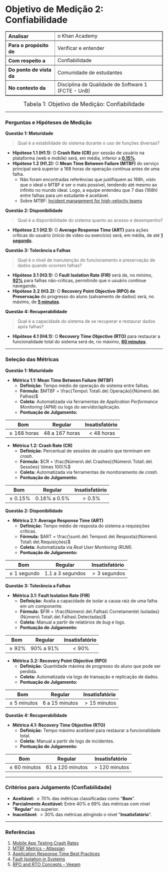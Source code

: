 # Objetivo de Medição 2: Confiabilidade

<div align="center">
    <table border="1" cellspacing="0" cellpadding="8" style="border-collapse: collapse; text-align: left;">
        <tr>
            <th><b>Analisar</b></th>
            <td>o Khan Academy</td>
        </tr>
        <tr>
            <th><b>Para o propósito de</b></th>
            <td>Verificar e entender</td>
        </tr>
        <tr>
            <th><b>Com respeito a</b></th>
            <td>Confiabilidade</td>
        </tr>
        <tr>
            <th><b>Do ponto de vista da</b></th>
            <td>Comunidade de estudantes</td>
        </tr>
        <tr>
            <th><b>No contexto da</b></th>
            <td>Disciplina de Qualidade de Software 1 (FCTE - UnB)</td>
        </tr>
    </table>
</div>

<div align="center">
    <font size="4">
        <figcaption>Tabela 1: Objetivo de Medição: Confiabilidade</figcaption>
    </font>
</div>

-----

### Perguntas e Hipóteses de Medição

**Questão 1: Maturidade**

> Qual é a estabilidade do sistema durante o uso de funções diversas?

- **Hipótese 1.1 (H1.1):** O **Crash Rate (CR)** por sessão de usuário na plataforma (web e mobile) será, em média, inferior a **[0.15%](https://www.alphabin.co/blog/mobile-app-testing-crash-rates)**.
- **Hipótese 1.2 (H1.2):** O **Mean Time Between Failure (MTBF)** do serviço principal será superior a 168 horas de operação contínua antes de uma falha.
    - Não foram encontradas referências que justifiquem as 168h, visto que o ideal o MTBF é ser o mais possível, tendendo até mesmo ao infinito no mundo ideal. Logo, a equipe entendeu que 7 dias (168h) entre falhas para um estudante é aceitável.
    - Sobre MTBF: [Incident management for high-velocity teams ](https://www.atlassian.com/incident-management/kpis/common-metrics)

**Questão 2: Disponibilidade**

> Qual é a disponibilidade do sistema quanto ao acesso e desempenho?

- **Hipótese 2.1 (H2.1):** O **Average Response Time (ART)** para ações críticas do usuário (início de vídeo ou exercício) será, em média, de até **[1 segundo](https://www.headspin.io/blog/how-to-test-application-response-time-for-overall-app-success)**.

**Questão 3: Tolerância a Falhas**

> Qual é o nível de manutenção do funcionamento e preservação de dados quando ocorrem falhas?

- **Hipótese 3.1 (H3.1):** O **Fault Isolation Rate (FIR)** será de, no mínimo, **[92%](https://support.ptc.com/help/wrr/r13.0.0.0/en/wrr/ReferenceGuide/fmea/isolation_percentage.html)** para falhas não-críticas, permitindo que o usuário continue navegando.
- **Hipótese 3.2 (H3.2):** O **Recovery Point Objective (RPO) de Preservação** do progresso do aluno (salvamento de dados) será, no máximo, de **[5 minutos](https://www.veeam.com/blog/recovery-time-recovery-point-objectives.html)**.

**Questão 4: Recuperabilidade**

> Qual é a capacidade do sistema de se recuperar e restaurar dados após falhas?

- **Hipótese 4.1 (H4.1):** O **Recovery Time Objective (RTO)** para restaurar a funcionalidade total do sistema será de, no máximo, **[60 minutos](https://www.veeam.com/blog/recovery-time-recovery-point-objectives.html)**.

-----

### Seleção das Métricas

**Questão 1: Maturidade**

- **Métrica 1.1: Mean Time Between Failure (MTBF)**
    - **Definição:** Tempo médio de operação do sistema entre falhas.
    - **Fórmula:** $MTBF = \frac{Tempo\ Total\ de\ Operação}{Número\ de\ Falhas}$
    - **Coleta:** Automatizada via ferramentas de *Application Performance Monitoring* (APM) ou logs do servidor/aplicação.
    - **Pontuação de Julgamento:**

| **Bom** | **Regular** | **Insatisfatório** |
|:--------:|:-------------:|:-------------------:|
| $\geq 168$ horas | 48 a 167 horas | $< 48$ horas |

- **Métrica 1.2: Crash Rate (CR)**
    - **Definição:** Percentual de sessões de usuário que terminam em *crash*.
    - **Fórmula:** $CR = \frac{Número\ de\ Crashes}{Número\ Total\ de\ Sessões} \times 100\%$
    - **Coleta:** Automatizada via ferramentas de monitoramento de *crash*.
    - **Pontuação de Julgamento:**

| **Bom** | **Regular** | **Insatisfatório** |
|:--------:|:-------------:|:-------------------:|
| $\leq 0.15\%$ | 0.16% a 0.5% | $> 0.5\%$ |

**Questão 2: Disponibilidade**

- **Métrica 2.1: Average Response Time (ART)**
    - **Definição:** Tempo médio de resposta do sistema a requisições críticas.
    - **Fórmula:** $ART = \frac{\sum\ de\ Tempos\ de\ Resposta}{Número\ Total\ de\ Requisições}$
    - **Coleta:** Automatizada via *Real User Monitoring* (RUM).
    - **Pontuação de Julgamento:**

| **Bom** | **Regular** | **Insatisfatório** |
|:--------:|:-------------:|:-------------------:|
| $\leq 1$ segundo | 1.1 a 3 segundos | $> 3$ segundos |

**Questão 3: Tolerância a Falhas**

- **Métrica 3.1: Fault Isolation Rate (FIR)**
    - **Definição:** Avalia a capacidade de isolar a causa raiz de uma falha em um componente.
    - **Fórmula:** $FIR = \frac{Número\ de\ Falhas\ Corretamente\ Isoladas}{Número\ Total\ de\ Falhas\ Detectadas}$
    - **Coleta:** Manual a partir de relatórios de *bug* e logs.
    - **Pontuação de Julgamento:**

| **Bom** | **Regular** | **Insatisfatório** |
|:--------:|:-------------:|:-------------------:|
| $\geq 92\%$ | 90% a 91% | $< 90\%$ |

- **Métrica 3.2: Recovery Point Objective (RPO)**
    - **Definição:** Quantidade máxima de progresso do aluno que pode ser perdida.
    - **Coleta:** Automatizada via logs de transação e replicação de dados.
    - **Pontuação de Julgamento:**

| **Bom** | **Regular** | **Insatisfatório** |
|:--------:|:-------------:|:-------------------:|
| $\leq 5$ minutos | 6 a 15 minutos | $> 15$ minutos |

**Questão 4: Recuperabilidade**

- **Métrica 4.1: Recovery Time Objective (RTO)**
    - **Definição:** Tempo máximo aceitável para restaurar a funcionalidade total.
    - **Coleta:** Manual a partir de logs de incidentes.
    - **Pontuação de Julgamento:**

| **Bom** | **Regular** | **Insatisfatório** |
|:--------:|:-------------:|:-------------------:|
| $\leq 60$ minutos | 61 a 120 minutos | $> 120$ minutos |

-----

### Critérios para Julgamento (Confiabilidade)

- **Aceitável:** $\geq 70\%$ das métricas classificadas como "**Bom**".
- **Parcialmente Aceitável:** Entre $40\%$ e $69\%$ das métricas com nível "**Regular**" ou superior.
- **Inaceitável:** $> 30\%$ das métricas atingindo o nível "**Insatisfatório**".

-----

### Referências

1. [Mobile App Testing Crash Rates](https://www.alphabin.co/blog/mobile-app-testing-crash-rates)
2. [MTBF Metrics - Atlassian](https://www.atlassian.com/incident-management/kpis/common-metrics)
3. [Application Response Time Best Practices](https://www.headspin.io/blog/how-to-test-application-response-time-for-overall-app-success)
4. [Fault Isolation in Systems](https://support.ptc.com/help/wrr/r13.0.0.0/en/wrr/ReferenceGuide/fmea/isolation_percentage.html)
5. [RPO and RTO Concepts - Veeam](https://www.veeam.com/blog/recovery-time-recovery-point-objectives.html)
